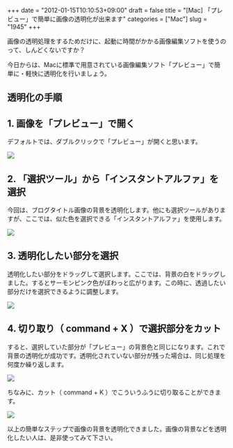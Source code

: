 +++
date = "2012-01-15T10:10:53+09:00"
draft = false
title = "[Mac] 「プレビュー」で簡単に画像の透明化が出来ます"
categories = ["Mac"]
slug = "1945"
+++

画像の透明処理をするためだけに、起動に時間がかかる画像編集ソフトを使うのって、しんどくないですか？

今日からは、Macに標準で用意されている画像編集ソフト「プレビュー」で簡単に・軽快に透明化を行いましょう。

## 透明化の手順

## 1. 画像を「プレビュー」で開く

デフォルトでは、ダブルクリックで「プレビュー」が開くと思います。

![](/images/2012/01/1945_1.png)

## 2. 「選択ツール」から「インスタントアルファ」を選択

今回は、ブログタイトル画像の背景を透明化します。他にも選択ツールがありますが、ここでは、似た色を選択できる「インスタントアルファ」を使用します。

![](/images/2012/01/1945_2.png)

## 3. 透明化したい部分を選択

透明化したい部分をドラッグして選択します。ここでは、背景の白をドラッグしました。するとサーモンピンク色がぼわっと広がります。この時に、透過したい部分だけを選択できるように調整します。

![](/images/2012/01/1945_3.png)

## 4. 切り取り（ command + X ）で選択部分をカット

すると、選択していた部分が「プレビュー」の背景色と同じになります。これで背景の透明化が成功です。透明化されていない部分が残った場合は、同じ処理を何度か繰り返します。

![](/images/2012/01/1945_4.png)

ちなみに、カット（ command + K ）でこういうふうに切り取ることができます。

![](/images/2012/01/1945_5.png)

以上の簡単なステップで画像の背景を透明化できました。画像の背景などを透明化したい人は、是非使ってみて下さい。
